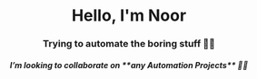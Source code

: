 <h1 align="center">Hello, I'm Noor</h1>
<h3 align="center">Trying to automate the boring stuff 🥱🤖</h3>
<h5 align="center">I’m looking to collaborate on **any Automation Projects** 👷‍♂️<h5>

</p>
